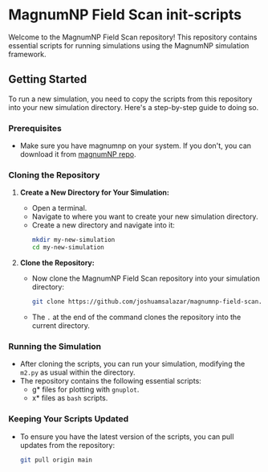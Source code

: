 # MagnumNP Field Scan init-scripts

Welcome to the MagnumNP Field Scan repository! This repository contains essential scripts for running simulations using the MagnumNP simulation framework. 

## Getting Started

To run a new simulation, you need to copy the scripts from this repository into your new simulation directory. Here's a step-by-step guide to doing so.

### Prerequisites

- Make sure you have magnumnp on your system. If you don't, you can download it from [magnumNP repo](https://pypi.org/project/magnumnp/).

### Cloning the Repository

1. **Create a New Directory for Your Simulation:**
   - Open a terminal.
   - Navigate to where you want to create your new simulation directory.
   - Create a new directory and navigate into it:
     ```bash
     mkdir my-new-simulation
     cd my-new-simulation
     ```

2. **Clone the Repository:**
   - Now clone the MagnumNP Field Scan repository into your simulation directory:
     ```bash
     git clone https://github.com/joshuamsalazar/magnumnp-field-scan.git .
     ```
   - The `.` at the end of the command clones the repository into the current directory.

### Running the Simulation

- After cloning the scripts, you can run your simulation, modifying the `m2.py` as usual within the directory.
- The repository contains the following essential scripts:
  - g* files for plotting with `gnuplot`.
  - x* files as `bash` scripts.

### Keeping Your Scripts Updated

- To ensure you have the latest version of the scripts, you can pull updates from the repository:
  ```bash
  git pull origin main

